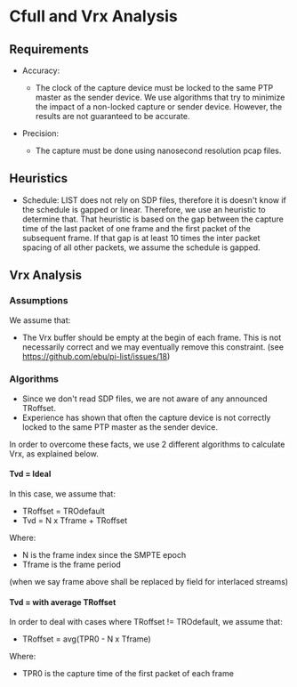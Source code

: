 # Cfull and Vrx Analysis

## Requirements

- Accuracy:
  - The clock of the capture device must be locked to the same PTP master as the sender device. We use algorithms that try to minimize the impact of a non-locked capture or sender device. However, the results are not guaranteed to be accurate.

- Precision:
  - The capture must be done using nanosecond resolution pcap files.

## Heuristics

- Schedule: LIST does not rely on SDP files, therefore it is doesn't know if the schedule is gapped or linear. Therefore, we use an heuristic to determine that. That heuristic is based on the gap between the capture time of the last packet of one frame and the first packet of the subsequent frame. If that gap is at least 10 times the inter packet spacing of all other packets, we assume the schedule is gapped.

## Vrx Analysis

### Assumptions

We assume that:

- The Vrx buffer should be empty at the begin of each frame. This is not necessarily correct and we may eventually remove this constraint. (see https://github.com/ebu/pi-list/issues/18)

### Algorithms

- Since we don't read SDP files, we are not aware of any announced TRoffset.
- Experience has shown that often the capture device is not correctly locked to the same PTP master as the sender device.

In order to overcome these facts, we use 2 different algorithms to calculate Vrx, as explained below.

#### Tvd = Ideal

In this case, we assume that:

- TRoffset = TROdefault
- Tvd = N x Tframe + TRoffset

Where:

- N is the frame index since the SMPTE epoch
- Tframe is the frame period

(when we say frame above shall be replaced by field for interlaced streams)

#### Tvd = with average TRoffset

In order to deal with cases where TRoffset != TROdefault, we assume that:

- TRoffset = avg(TPR0 - N x Tframe)

Where:

- TPR0 is the capture time of the first packet of each frame
